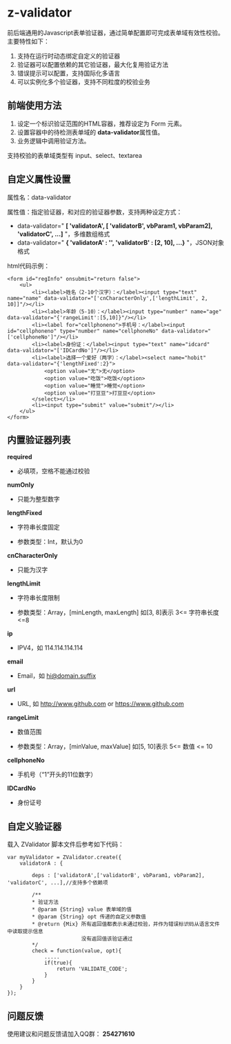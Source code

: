 z-validator
===========

前后端通用的Javascript表单验证器，通过简单配置即可完成表单域有效性校验。主要特性如下：

1. 支持在运行时动态绑定自定义的验证器
2. 验证器可以配置依赖的其它验证器，最大化复用验证方法
3. 错误提示可以配置，支持国际化多语言
4. 可以实例化多个验证器，支持不同粒度的校验业务


前端使用方法
----------------

1. 设定一个标识验证范围的HTML容器，推荐设定为 Form 元素。
2. 设置容器中的待检测表单域的 **data-validator**属性值。
3. 业务逻辑中调用验证方法。

支持校验的表单域类型有 input、select、textarea

自定义属性设置
---------------

属性名：data-validator

属性值：指定验证器，和对应的验证器参数，支持两种设定方式：

- data-validator=" **[ 'validatorA', [ 'validatorB', vbParam1, vbParam2], 'validatorC', ...]** "，多维数组格式
- data-validator=" **{ 'validatorA' : '', 'validatorB' : [2, 10], ...}** "，JSON对象格式

html代码示例：

    <form id="regInfo" onsubmit="return false">
    	<ul>
    		<li><label>姓名（2-10个汉字）：</label><input type="text" name="name" data-validator="['cnCharacterOnly',['lengthLimit', 2, 10]]"/></li>
    		<li><label>年龄（5-10）：</label><input type="number" name="age" data-validator="{'rangeLimit':[5,10]}"/></li>
    		<li><label for="cellphoneno">手机号：</label><input id="cellphoneno" type="number" name="cellphoneNo" data-validator="['cellphoneNo']"/></li>
    		<li><label>身份证：</label><input type="text" name="idcard" data-validator="['IDCardNo']"/></li>
    		<li><label>选择一个爱好（两字）：</label><select name="hobit" data-validator="{'lengthFixed':2}">
    			<option value="无">无</option>
    			<option value="吃饭">吃饭</option>
    			<option value="睡觉">睡觉</option>
    			<option value="打豆豆">打豆豆</option>
    		</select></li>
    		<li><input type="submit" value="submit"/></li>
    	</ul>
    </form>

内置验证器列表
--------------
**required**

- 必填项，空格不能通过校验

**numOnly**

- 只能为整型数字

**lengthFixed**

- 字符串长度固定

- 参数类型：Int，默认为0

**cnCharacterOnly**

- 只能为汉字

**lengthLimit**

- 字符串长度限制

- 参数类型：Array，[minLength, maxLength] 如[3, 8]表示 3<= 字符串长度 <=8

**ip**

- IPV4，如 114.114.114.114

**email**

- Email，如 hi@domain.suffix

**url**

- URL, 如 http://www.github.com or https://www.github.com

**rangeLimit**

- 数值范围

- 参数类型：Array，[minValue, maxValue] 如[5, 10]表示 5<= 数值 <= 10

**cellphoneNo**

- 手机号（“1”开头的11位数字）

**IDCardNo**

- 身份证号

自定义验证器
----------

载入 ZValidator 脚本文件后参考如下代码：

    var myValidator = ZValidator.create({
        validatorA : {

            deps : ['validatorA',['validatorB', vbParam1, vbParam2], 'validatorC', ...],//支持多个依赖项

            /**
            * 验证方法
            * @param {String} value 表单域的值
            * @param {String} opt 传递的自定义参数值
            * @return {Mix} 所有返回值都表示未通过校验，并作为错误标识码从语言文件中读取提示信息
                            没有返回值该验证通过
            */
            check = function(value, opt){
                .....
                if(true){
                    return 'VALIDATE_CODE';
                }
            }
        }
    });

问题反馈
--------
使用建议和问题反馈请加入QQ群： **254271610**


